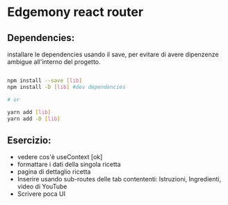 # Edgemony react router

## Dependencies:

installare le dependencies usando il save, per evitare di avere dipenzenze ambigue all'interno del progetto.

```bash

npm install --save [lib]
npm install -D [lib] #dev dependencies

# or

yarn add [lib]
yarn add -D [lib]

```

## Esercizio:
- vedere cos'è useContext [ok]
- formattare i dati della singola ricetta
- pagina di dettaglio ricetta
- Inserire usando sub-routes delle tab contententi: Istruzioni, Ingredienti, video di YouTube
- Scrivere poca UI
